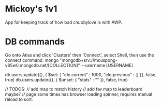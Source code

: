 # Mickoy's 1v1
App for keeping track of how bad chubbylove is with AWP.

# DB commands
Go onto Atlas and click 'Clusters' then 'Connect', select Shell, then use the connect command:
mongo "mongodb+srv://mouspong-v85w0.mongodb.net/[COLLECTION]"  --username [USERNAME]

db.users.update({}, { $set: { "elo.current" : 1000, "elo.previous" : [] }}, false, true)
db.users.update({}, { $unset: { "stats" : "" }}, false, true)

// TODOS:
// add map to match history
// add fav map to leaderboard maybe?
// page some times has browser loading spinner, requires manual reload to sort.